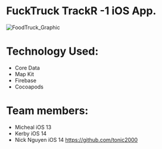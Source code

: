 # FuckTruck TrackR -1 iOS App.

![FoodTruck_Graphic](https://user-images.githubusercontent.com/50033125/76112657-9bbda000-5fb0-11ea-9618-12bc3df3eb56.png)


# Technology Used:
- Core Data
- Map Kit 
- Firebase 
- Cocoapods

# Team members:

- Micheal iOS 13
- Kerby iOS 14
- Nick Nguyen iOS 14 https://github.com/tonic2000



